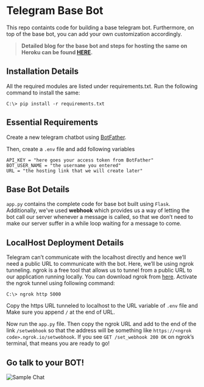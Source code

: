 # Telegram Base Bot
This repo containts code for building a base telegram bot. Furthermore, on top of the base bot, you can add your own customization accordingly.

> **Detailed blog for the base bot and steps for hosting the same on Heroku can be found [HERE](https://bijawesanket.medium.com/building-your-first-telegram-bot-cca7490ef60e).**

## Installation Details
All the required modules are listed under requirements.txt. Run the following command to install the same:
```
C:\> pip install -r requirements.txt
```

## Essential Requirements
Create a new telegram chatbot using [BotFather](https://core.telegram.org/bots#6-botfather).

Then, create a ```.env``` file and add following variables
```
API_KEY = "here goes your access token from BotFather"
BOT_USER_NAME = "the username you entered"
URL = "the hosting link that we will create later"
```

## Base Bot Details
```app.py``` contains the complete code for base bot built using ```Flask```. Additionally, we've used **webhook** which provides us a way of letting the bot call our server whenever a message is called, so that we don’t need to make our server suffer in a while loop waiting for a message to come.

## LocalHost Deployment Details
Telegram can’t communicate with the localhost directly and hence we’ll need a public URL to communicate with the bot. Here, we’ll be using ngrok tunneling. ngrok is a free tool that allows us to tunnel from a public URL to our application running locally. You can download ngrok from [here](https://ngrok.com/download).
Activate the ngrok tunnel using following command:
```
C:\> ngrok http 5000
```
Copy the https URL tunneled to localhost to the URL variable of ```.env``` file and Make sure you append ```/``` at the end of URL.

Now run the ```app.py``` file. Then copy the ngrok URL and add to the end of the link ```/setwebhook``` so that the address will be something like ```https://<ngrok code>.ngrok.io/setwebhook```. If you see ```GET /set_webhook 200 OK``` on ngrok’s terminal, that means you are ready to go!

## Go talk to your BOT!
![Sample Chat](https://github.com/San-B-09/Telegram-Bot-Base/blob/6f25db6308fbfbfa5a2524bae8249f02302f2426/README%20Images/Sample%20Chat.gif)
